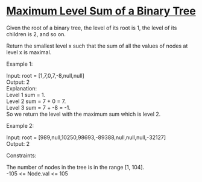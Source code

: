 # [Maximum Level Sum of a Binary Tree](https://leetcode.com/problems/maximum-level-sum-of-a-binary-tree/)

Given the root of a binary tree, the level of its root is 1, the level of its children is 2, and so on.  
 
Return the smallest level x such that the sum of all the values of nodes at level x is maximal.  

Example 1:  

Input: root = [1,7,0,7,-8,null,null]  
Output: 2  
Explanation:   
Level 1 sum = 1.  
Level 2 sum = 7 + 0 = 7.  
Level 3 sum = 7 + -8 = -1.  
So we return the level with the maximum sum which is level 2.  

Example 2:  

Input: root = [989,null,10250,98693,-89388,null,null,null,-32127]  
Output: 2  

Constraints:  

The number of nodes in the tree is in the range [1, 104].  
-105 <= Node.val <= 105  